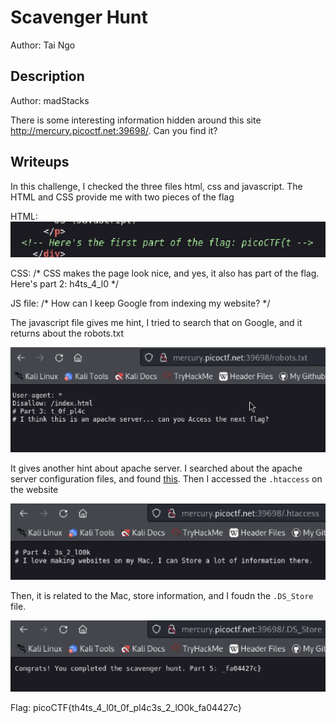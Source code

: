 # Scavenger Hunt
Author: Tai Ngo

## Description

Author: madStacks

There is some interesting information hidden around this site http://mercury.picoctf.net:39698/. Can you find it?

## Writeups

In this challenge, I checked the three files html, css and javascript. The HTML and CSS provide me with two pieces of the flag

HTML:
![Alt text](image.png)

CSS: /* CSS makes the page look nice, and yes, it also has part of the flag. Here's part 2: h4ts_4_l0 */

JS file: /* How can I keep Google from indexing my website? */

The javascript file gives me hint, I tried to search that on Google, and it returns about the robots.txt

![Alt text](image-1.png)

It gives another hint about apache server. I searched about the apache server configuration files, and found [this](https://httpd.apache.org/docs/2.4/configuring.html). Then I accessed the `.htaccess` on the website

![Alt text](image-2.png)

Then, it is related to the Mac, store information, and I foudn the `.DS_Store` file.

![Alt text](image-3.png)


Flag: picoCTF{th4ts_4_l0t_0f_pl4c3s_2_lO0k_fa04427c}


